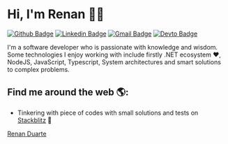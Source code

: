 # Hi, I'm Renan 🧙‍♂️
[![Github Badge](https://img.shields.io/badge/-Github-000?style=flat-square&logo=Github&logoColor=white&link=https://github.com/renanduart3)](https://github.com/renanduart3)
[![Linkedin Badge](https://img.shields.io/badge/-LinkedIn-blue?style=flat-square&logo=Linkedin&logoColor=white&link=https://www.linkedin.com/in/renanduart3/)](https://www.linkedin.com/in/renanduart3/)
[![Gmail Badge](https://img.shields.io/badge/-Gmail-c14438?style=flat-square&logo=Gmail&logoColor=white&link=mailto:renan110306@gmail.com)](mailto:renan110306@gmail.com)
[![Devto Badge](https://img.shields.io/badge/DEV.TO-%230A0A0A.svg?&style=flat-square&logo=dev-dot-to&logoColor=white&link=https://dev.to/renanduart3)](https://dev.to/renanduart3)


I'm a software developer who is passionate with knowledge and wisdom. Some technologies I enjoy working with include firstly  .NET ecosystem ❤, NodeJS, JavaScript, Typescript, System architectures and smart solutions to complex problems.


## Find me around the web 🌎:
- Tinkering with piece of codes with small solutions and tests on <a href="https://stackblitz.com/@renanduart3" target="_blank"> Stackblitz</a> 🏓

<div class="LI-profile-badge"  data-version="v1" data-size="medium" data-locale="en_US" data-type="vertical" data-theme="dark" data-vanity="renanduart3"><a class="LI-simple-link" href='https://br.linkedin.com/in/renanduart3/en-us?trk=profile-badge'>Renan Duarte</a></div>
